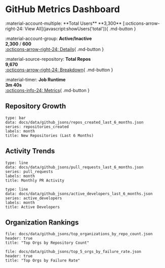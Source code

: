 # GitHub Metrics Dashboard

<div class="grid" markdown>
:material-account-multiple: **Total Users**  
**3,300**  
[:octicons-arrow-right-24: View All](javascript:showUsers('total')){ .md-button }

:material-account-group: **Active/Inactive**  
**2,300** / **600**  
[:octicons-arrow-right-24: Details](javascript:showUsers('active')){ .md-button }

:material-source-repository: **Total Repos**  
**9,670**  
[:octicons-arrow-right-24: Breakdown](javascript:void(0)){ .md-button }

:material-timer: **Job Runtime**  
**3m 40s**  
[:octicons-info-24: Metrics](javascript:void(0)){ .md-button }
</div>

## Repository Growth
```chart
type: bar
data: docs/data/github_jsons/repos_created_last_6_months.json
series: repositories_created
labels: month
title: New Repositories (Last 6 Months)
```

## Activity Trends
```chart
type: line
data: docs/data/github_jsons/pull_requests_last_6_months.json
series: pull_requests
labels: month
title: Monthly PR Activity
```

```chart
type: line
data: docs/data/github_jsons/active_developers_last_6_months.json
series: active_developers
labels: month
title: Active Developers
```

## Organization Rankings
```csv-table
file: docs/data/github_jsons/top_organizations_by_repo_count.json
header: true
title: "Top Orgs by Repository Count"
```

```csv-table
file: docs/data/github_jsons/top_5_orgs_by_failure_rate.json
header: true
title: "Top Orgs by Failure Rate"
```

<div id="user-modal" class="modal" hidden>
### User Details
<div id="modal-content"></div>
<button onclick="document.getElementById('user-modal').hidden=true">Close</button>
</div>

<script src="../js/interactivity.js"></script>
